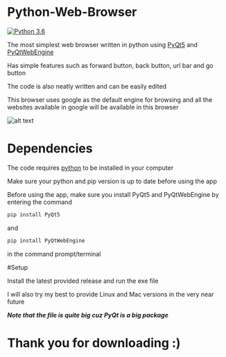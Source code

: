 # Python-Web-Browser

[![Python 3.6](https://img.shields.io/badge/python-3.6-blue.svg)](https://www.python.org/downloads/release/python-360/)

The most simplest web browser written in python using [PyQt5](https://pypi.org/project/PyQt5/) and [PyQtWebEngine](https://pypi.org/project/PyQtWebEngine/)

Has simple features such as forward button, back button, url bar and go button

The code is also neatly written and can be easily edited

This browser uses google as the default engine for browsing and all the websites available in google will be available in this browser

![alt text](https://cdn.discordapp.com/attachments/950043764062310450/957977147929153556/unknown.png)

# Dependencies

The code requires [python](https://www.python.org/downloads) to be installed in your computer

Make sure your python and pip version is up to date before using the app

Before using the app, make sure you install PyQt5 and PyQtWebEngine by entering the command
```sh
pip install PyQt5
```
and
```sh
pip install PyQtWebEngine
```
in the command prompt/terminal

#Setup

Install the latest provided release and run the exe file

I will also try my best to provide Linux and Mac versions in the very near future

***Note that the file is quite big cuz PyQt is a big package***

# Thank you for downloading :)
